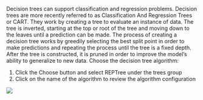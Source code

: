 Decision trees can support classification and regression problems. Decision trees are more
recently referred to as Classification And Regression Trees or CART. They work by creating
a tree to evaluate an instance of data. The tree is inverted, starting at the top or root of the
tree and moving down to the leaves until a prediction can be made. The process of creating a
decision tree works by greedily selecting the best split point in order to make predictions and
repeating the process until the tree is a fixed depth. After the tree is constructed, it is pruned
in order to improve the model’s ability to generalize to new data. Choose the decision tree
algorithm:

1. Click the Choose button and select REPTree under the trees group
2. Click on the name of the algorithm to review the algorithm configuration

![](https://github.com/fenago/katacoda-scenarios/raw/master/machine-learning-mastery-weka/machine-learning-mastery-weka-chapter-18/steps/images/95.png)
